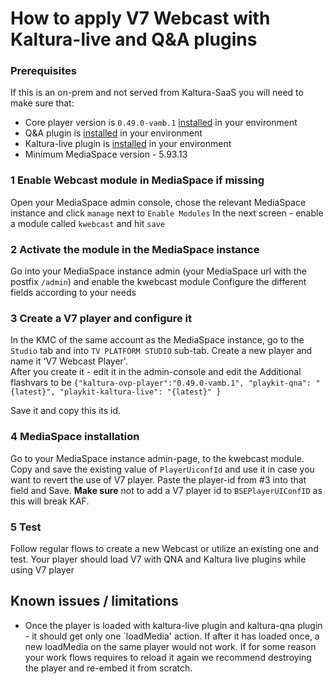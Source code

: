 # How to apply V7 Webcast with Kaltura-live and Q&A plugins

### Prerequisites
If this is an on-prem and not served from Kaltura-SaaS you will need to make sure that: 
- Core player version is `0.49.0-vamb.1` [installed](https://github.com/kaltura/playkit-js-contrib/releases/tag/kaltura-ovp-player%400.49.0-vamb.1) in your environment 
- Q&A plugin is [installed](https://github.com/kaltura/playkit-js-qna/releases/tag/v0.7.5) in your environment
- Kaltura-live plugin is [installed](https://github.com/kaltura/playkit-js-kaltura-live/releases/tag/v1.0.3) in your environment
- Minimum MediaSpace version - 5.93.13

### 1 Enable Webcast module in MediaSpace if missing
Open your MediaSpace admin console, chose the relevant MediaSpace instance and click `manage` next to `Enable Modules`
In the next screen - enable a module called `kwebcast` and hit `save`

### 2 Activate the module in the MediaSpace instance
Go into your MediaSpace instance admin (your MediaSpace url with the postfix `/admin`) and enable the kwebcast module
Configure the different fields according to your needs 

### 3 Create a V7 player and configure it
In the KMC of the same account as the MediaSpace instance, go to the `Studio` tab and into `TV PLATFORM STUDIO` sub-tab.
Create a new player and name it 'V7 Webcast Player'.   
After you create it - edit it in the admin-console and edit the Additional flashvars to be `{"kaltura-ovp-player":"0.49.0-vamb.1", "playkit-qna": "{latest}", "playkit-kaltura-live": "{latest}" }`

Save it and copy this its id.

### 4 MediaSpace installation 
Go to your MediaSpace instance admin-page, to the kwebcast module. Copy and save the existing value of `PlayerUiconfId` 
and use it in case you want to revert the use of V7 player. Paste the player-id from #3 into that field and Save. 
**Make sure** not to add a V7 player id to `BSEPlayerUIConfID` as this will break KAF.   

### 5 Test
Follow regular flows to create a new Webcast or utilize an existing one and test. Your player should load V7 with QNA and Kaltura live plugins while using V7 player 


## Known issues / limitations
- Once the player is loaded with kaltura-live plugin and kaltura-qna plugin - it should get only one `loadMedia' action. 
If after it has loaded once, a new loadMedia on the same player would not work. If for some reason your work flows requires 
to reload it again we 
recommend destroying the player and re-embed it from scratch. 



